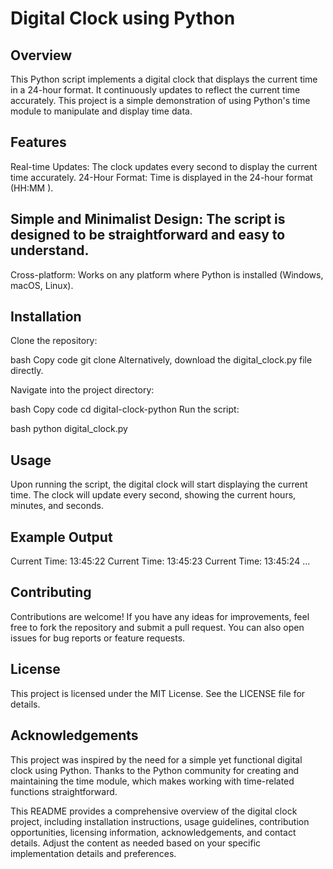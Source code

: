 
# Digital Clock using Python
## Overview
This Python script implements a digital clock that displays the current time in a 24-hour format. It continuously updates to reflect the current time accurately. This project is a simple demonstration of using Python's time module to manipulate and display time data.

## Features
Real-time Updates: The clock updates every second to display the current time accurately.
24-Hour Format: Time is displayed in the 24-hour format (HH:MM
).
## Simple and Minimalist Design: The script is designed to be straightforward and easy to understand.
Cross-platform: Works on any platform where Python is installed (Windows, macOS, Linux).
## Installation
Clone the repository:

bash
Copy code
git clone 
Alternatively, download the digital_clock.py file directly.

Navigate into the project directory:

bash
Copy code
cd digital-clock-python
Run the script:

bash
python digital_clock.py
## Usage
Upon running the script, the digital clock will start displaying the current time.
The clock will update every second, showing the current hours, minutes, and seconds.
## Example Output

Current Time: 13:45:22
Current Time: 13:45:23
Current Time: 13:45:24
...
## Contributing
Contributions are welcome! If you have any ideas for improvements, feel free to fork the repository and submit a pull request. You can also open issues for bug reports or feature requests.

## License
This project is licensed under the MIT License. See the LICENSE file for details.

## Acknowledgements
This project was inspired by the need for a simple yet functional digital clock using Python.
Thanks to the Python community for creating and maintaining the time module, which makes working with time-related functions straightforward.


This README provides a comprehensive overview of the digital clock project, including installation instructions, usage guidelines, contribution opportunities, licensing information, acknowledgements, and contact details. Adjust the content as needed based on your specific implementation details and preferences.
